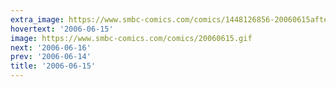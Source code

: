 ```yaml
---
extra_image: https://www.smbc-comics.com/comics/1448126856-20060615after.png
hovertext: '2006-06-15'
image: https://www.smbc-comics.com/comics/20060615.gif
next: '2006-06-16'
prev: '2006-06-14'
title: '2006-06-15'
---
```

